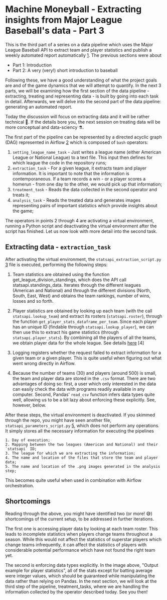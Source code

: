 # Machine Moneyball - Extracting insights from Major League Baseball's data - Part 3

This is the third part of a series on a data pipeline which uses the Major League Baseball API to extract team and player statistics and publish a weekly automated report automatically [1](https://github.com/lbventura/mlb-airflow-data-pipeline). The previous sections were about

- Part 1: Introduction
- Part 2: A very (very!) short introduction to baseball

Following these, we have a good understanding of what the project goals are and of the game dynamics that we will attempt to quantify. In the next 3 parts, we will be examining how the first section of the data pipeline - extracting, treating and representing data - is built by going into each task in detail. Afterwards, we will delve into the second part of the data pipeline: generating an automated report.

Today the discussion will focus on extracting data and it will be rather technical 🔧. If the details bore you, the next session on treating data will be more conceptual and data-sciency ⚗️.

The first part of the pipeline can be represented by a directed acyclic graph (DAG) represented in Airflow [2](https://airflow.apache.org/) which is composed of `bash` operators:

1. `setting_league_name_task`  - Just writes a league name (either American League or National League) to a text file. This input then defines for which league the code in the repository runs;
2. `extraction_task` - For a given league, it extracts team and player information. It is important to note that the information is contemporaneous. If a team records a win - or a player scores a homerun - from one day to the other, we would pick up that information;
3. `treatment_task` - Reads the data collected in the second operator and treats it;
4. `analysis_task` - Reads the treated data and generates images representing pairs of important statistics which provide insights about the game;

The operators in points 2 through 4 are activating a virtual environment, running a Python script and deactivating the virtual environment after the script has finished. Let us now look with more detail into the second task.

## Extracting data - `extraction_task`

After activating the virtual environment, the `statsapi_extraction_script.py` [3](https://github.com/lbventura/mlb-airflow-data-pipeline/blob/main/statsapi_extraction_script.py) file is executed, performing the following steps:

1. Team statistics are obtained using the function get_league_division_standings, which does the API call statsapi.standings_data. Iterates through the different leagues (American and National) and through the different divisions (North, South, East, West) and obtains the team rankings, number of wins, losses and so forth.


2. Player statistics are obtained by looking up each team (with the call `statsapi.lookup_team`) and extract its rosters (`statsapi.roster`), through the function `get_player_stats_dataframe_per_team`. Since each player has an unique ID (findable through `statsapi.lookup_player`), we can then use this to extract his game statistics (through `statsapi.player_stats`). By combining all the players of all the teams, we obtain player data for the whole league. See details [here](https://github.com/lbventura/mlb-airflow-data-pipeline/blob/052bbf3fbdeafc606fc463e6c4752bfead7d922f/statsapi_extraction_script.py#L96) [4]

3. Logging registers whether the request failed to extract information for a given team or a given player. This is quite useful when figuring out what went wrong directly in Airflow.


4. Because the number of teams (30) and players (around 500) is small, the team and player data are stored in the `.csv` format. There are two advantages of doing so: first, a user which only interested in the data can easily check the data with programs readily available in any computer. Second, Pandas' `read_csv` function infers data types quite well, allowing us to be a bit lazy about enforcing these explicitly. See, however, below.

After these steps, the virtual environment is deactivated. If you skimmed through the repo, you might have seen another file, `statsapi_parameters_script.py` [5](https://github.com/lbventura/mlb-airflow-data-pipeline/blob/main/statsapi_parameters_script.py), which does not perform any operations. It simply stores all the necessary information for executing the pipelines

    1. Day of execution;
    2. Mapping between the two leagues (American and National) and their `statsapi` ID;
    3. The league for which we are extracting the information;
    4. The name and location of the files that store the team and player data;
    5. The name and location of the .png images generated in the analysis step;

This becomes quite useful when used in combination with Airflow orchestration. 

## Shortcomings

Reading through the above, you might have identified two (or more! 😅) shortcomings of the current setup, to be addressed in further iterations.

The first one is accessing player data by looking at each team roster. This leads to incomplete statistics when players change teams throughout a season. While this would not affect the statistics of superstar players which change teams infrequently, it can affect the statistics of players with considerable potential performance which have not found the right team yet.

The second is enforcing data types explicitly. In the image above, "Output example for player statistics", all of the stats except for batting average were integer values, which should be guaranteed while manipulating the data rather than relying on Pandas.
In the next section, we will look at the third step of the pipeline, treatment_tasks, where we are handling the information collected by the operator described today. See you then!